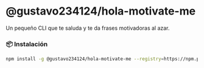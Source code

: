 # @gustavo234124/hola-motivate-me

Un pequeño CLI que te saluda y te da frases motivadoras al azar.

### 📦 Instalación

```bash
npm install -g @gustavo234124/hola-motivate-me --registry=https://npm.pkg.github.com
